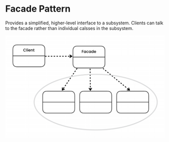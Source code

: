 # Facade Pattern

Provides a simplified, higher-level interface to a subsystem. Clients can talk to the facade rather than individual calsses in the subsystem.

![Facade](../../../UML/Structural/Facade.PNG)